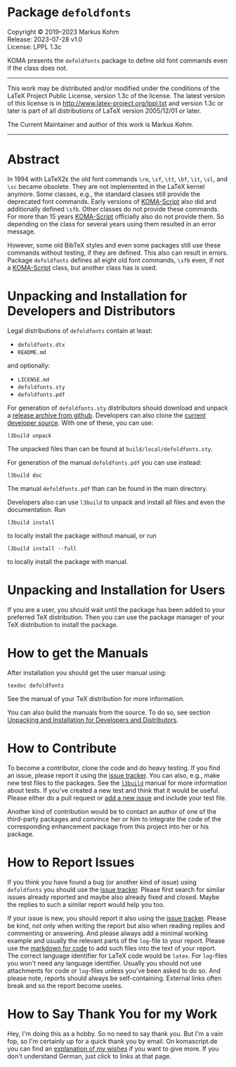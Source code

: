# Package `defoldfonts`

Copyright © 2019–2023 Markus Kohm  
Release: 2023-07-28 v1.0  
License: LPPL 1.3c

KOMA presents the `defoldfonts` package to define old font commands even if
the class does not.

----------------------------------------------------------------------------

This work may be distributed and/or modified under the conditions of
the LaTeX Project Public License, version 1.3c of the license.
The latest version of this license is in
    http://www.latex-project.org/lppl.txt
and version 1.3c or later is part of all distributions of LaTeX
version 2005/12/01 or later.

The Current Maintainer and author of this work is Markus Kohm.

----------------------------------------------------------------------------

# Abstract

In 1994 with LaTeX2ε the old font commands `\rm`, `\sf`, `\tt`, `\bf`, `\it`,
`\sl`, and `\sc` became obsolete. They are not implemented in the LaTeX kernel
anymore. Some classes, e.g., the standard classes still provide the deprecated
font commands. Early versions of
[KOMA-Script](https://www.ctan.org/pkg/koma-script) also did and additionally
defined `\sfb`. Other classes do not provide these commands. For more than 15
years [KOMA-Script](https://www.ctan.org/pkg/koma-script) officially also do
not provide them. So depending on the class for several years using them
resulted in an error message.

However, some old BibTeX styles and even some packages still use these
commands without testing, if they are defined. This also can result in
errors. Package `defoldfonts` defines all eight old font commands, `\sfb`
even, if not a [KOMA-Script](https://www.ctan.org/pkg/koma-script) class, but
another class has is used.

# Unpacking and Installation for Developers and Distributors

Legal distributions of `defoldfonts` contain at least:

* `defoldfonts.dtx`
* `README.md`

and optionally:

* `LICENSE.md`
* `defoldfonts.sty`
* `defoldfonts.pdf`

For generation of `defoldfonts.sty` distributors should download and unpack a
[release archive from
github](https://github.com/komascript/defoldfonts/releases). Developers can
also clone the [current developer
source](https://github.com/komascript/defoldfonts.git). With one of these, you
can use:

    l3build unpack

The unpacked files than can be found at `build/local/defoldfonts.sty`. 

For generation of the manual `defoldfonts.pdf` you can use instead:

    l3build doc

The manual `defoldfonts.pdf` than can be found in the main directory.

Developers also can use `l3build` to unpack and install all files and even the
documentation. Run

    l3build install
	
to locally install the package without manual, or run

    l3build install --full
	
to locally install the package with manual.

# Unpacking and Installation for Users

If you are a user, you should wait until the package has been added to your
preferred TeX distribution. Then you can use the package manager of your TeX
distribution to install the package.

# How to get the Manuals

After installation you should get the user manual using:

    texdoc defoldfonts
	
See the manual of your TeX distribution for more information. 

You can also build the manuals from the source. To do so, see section
[Unpacking and Installation for Developers and
Distributors](#unpacking-and-installation-for-developers-and-distributors).
	
# How to Contribute

To become a contributor, clone the code and do heavy testing. If you find an
issue, please report it using the [issue
tracker](https://github.com/komascript/defoldfonts/issues). You can also,
e.g., make new test files to the packages. See the
[`l3build`](https://ctan.org/pkg/l3build) manual for more information about
tests. If you've created a new test and think that it would be useful. Please
either do a pull request or [add a new
issue](https://github.com/komascript/defoldfonts/issues/new/choose) and
include your test file.

Another kind of contribution would be to contact an author of one of the
third-party packages and convince her or him to integrate the code of the
corresponding enhancement package from this project into her or his package.

# How to Report Issues

If you think you have found a bug (or another kind of issue) using
`defoldfonts` you should use the [issue
tracker](https://github.com/komascript/defoldfonts/issues). Please first
search for similar issues already reported and maybe also already fixed and
closed. Maybe the replies to such a similar report would help you too.

If your issue is new, you should report it also using the [issue
tracker](https://github.com/komascript/defoldfonts/issues). Please be kind,
not only when writing the report but also when reading replies and commenting
or answering. And please always add a minimal working example and usually the
relevant parts of the `log`-file to your report. Please use the [markdown for
code](https://docs.github.com/en/get-started/writing-on-github/working-with-advanced-formatting/creating-and-highlighting-code-blocks)
to add such files into the text of your report. The correct language
identifier for LaTeX code would be `latex`. For `log`-files you won't need any
language identifier. Usually you should not use attachments for code or
`log`-files unless you've been asked to do so. And please note, reports should
always be self-containing. External links often break and so the report become
useles.

# How to Say Thank You for my Work

Hey, I'm doing this as a hobby. So no need to say thank you. But I'm a vain
fop, so I'm certainly up for a quick thank you by email. On komascript.de you
can find an [explanation of my wishes](https://komascript.de/wunschliste) if
you want to give more. If you don't understand German, just click to links at
that page.
